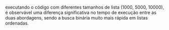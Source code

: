 executando o código com diferentes tamanhos de lista (1000, 5000, 10000), é observável uma diferença significativa no tempo de execução entre as duas abordagens, sendo a busca binária muito mais rápida em listas ordenadas.
